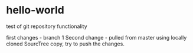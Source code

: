 # hello-world
test of git repository functionality

first changes - branch 1
Second change - pulled from master using locally cloned SourcTree copy, try to push the changes.


